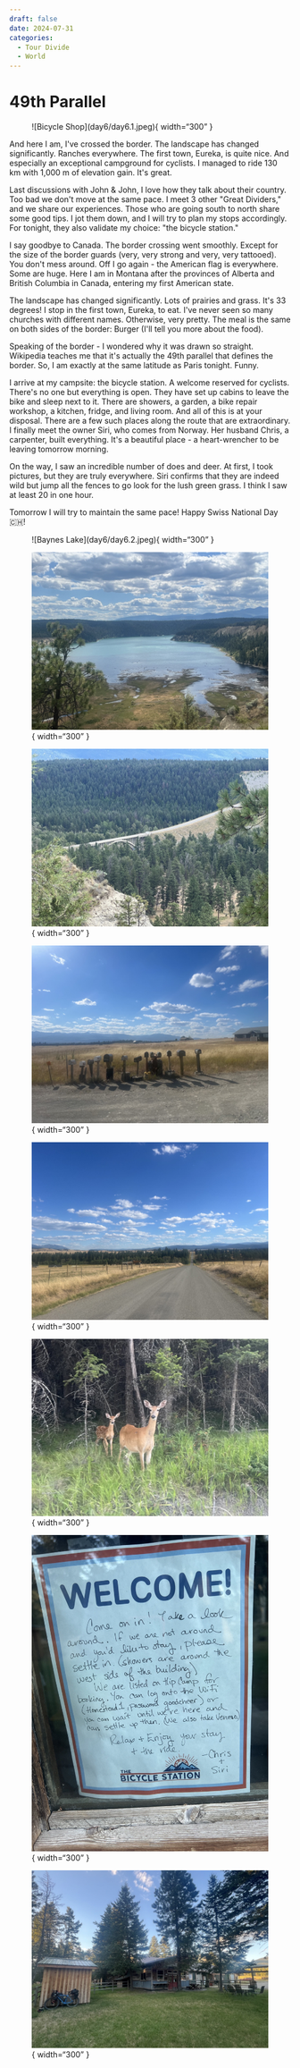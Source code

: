 ```yaml
---
draft: false 
date: 2024-07-31
categories:
  - Tour Divide
  - World
---
```


# 49th Parallel

<figure markdown>
![Bicycle Shop](day6/day6.1.jpeg){ width=“300” }
</figure>

And here I am, I've crossed the border. The landscape has changed significantly. Ranches everywhere. The first town, Eureka, is quite nice. And especially an exceptional campground for cyclists. I managed to ride 130 km with 1,000 m of elevation gain. It's great.

<!-- more -->

Last discussions with John & John, I love how they talk about their country. Too bad we don't move at the same pace. I meet 3 other "Great Dividers," and we share our experiences. Those who are going south to north share some good tips. I jot them down, and I will try to plan my stops accordingly. For tonight, they also validate my choice: "the bicycle station."

I say goodbye to Canada. The border crossing went smoothly. Except for the size of the border guards (very, very strong and very, very tattooed). You don't mess around. Off I go again - the American flag is everywhere. Some are huge. Here I am in Montana after the provinces of Alberta and British Columbia in Canada, entering my first American state.

The landscape has changed significantly. Lots of prairies and grass. It's 33 degrees! I stop in the first town, Eureka, to eat. I've never seen so many churches with different names. Otherwise, very pretty. The meal is the same on both sides of the border: Burger (I'll tell you more about the food).

Speaking of the border - I wondered why it was drawn so straight. Wikipedia teaches me that it's actually the 49th parallel that defines the border. So, I am exactly at the same latitude as Paris tonight. Funny.

I arrive at my campsite: the bicycle station. A welcome reserved for cyclists. There's no one but everything is open. They have set up cabins to leave the bike and sleep next to it. There are showers, a garden, a bike repair workshop, a kitchen, fridge, and living room. And all of this is at your disposal. There are a few such places along the route that are extraordinary. I finally meet the owner Siri, who comes from Norway. Her husband Chris, a carpenter, built everything. It's a beautiful place - a heart-wrencher to be leaving tomorrow morning.

On the way, I saw an incredible number of does and deer. At first, I took pictures, but they are truly everywhere. Siri confirms that they are indeed wild but jump all the fences to go look for the lush green grass. I think I saw at least 20 in one hour.

Tomorrow I will try to maintain the same pace! Happy Swiss National Day 🇨🇭!

<figure markdown>
![Baynes Lake](day6/day6.2.jpeg){ width=“300” }

![Baynes Lake again](day6/day6.3.jpeg){ width=“300” }

![Kikomun bridge, I passed over it](day6/day6.4.jpeg){ width=“300” }

![Mailboxes looking for ranch?](day6/day6.5.jpeg){ width=“300” }

![Prairies and straight lines!](day6/day6.6.jpeg){ width=“300” }

![Bambi! in real life!](day6/day6.7.jpeg){ width=“300” }

![welcome at the Bicycle Station](day6/day6.8.jpeg){ width=“300” }

![Cabin just for me](day6/day6.9.jpeg){ width=“300” }

</figure>
